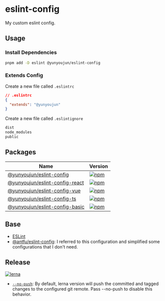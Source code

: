 # eslint-config

My custom eslint config.

## Usage

### Install Dependencies

```bash
pnpm add -D eslint @yunyoujun/eslint-config
```

### Extends Config

Create a new file called `.eslintrc`

```json
// .eslintrc
{
  "extends": "@yunyoujun"
}
```

Create a new file called `.eslintignore`

```txt
dist
node_modules
public
```

## Packages

| Name                                               | Version                                                                                                                             |
| -------------------------------------------------- | ----------------------------------------------------------------------------------------------------------------------------------- |
| [@yunyoujun/eslint-config](packages/all/)          | [![npm](https://img.shields.io/npm/v/@yunyoujun/eslint-config)](https://www.npmjs.com/package/@yunyoujun/eslint-config)             |
| [@yunyoujun/eslint-config-react](packages/react/)  | [![npm](https://img.shields.io/npm/v/@yunyoujun/eslint-config-react)](https://www.npmjs.com/package/@yunyoujun/eslint-config-react) |
| [@yunyoujun/eslint-config-vue](packages/vue/)      | [![npm](https://img.shields.io/npm/v/@yunyoujun/eslint-config-vue)](https://www.npmjs.com/package/@yunyoujun/eslint-config-vue)     |
| [@yunyoujun/eslint-config-ts](packages/typescript) | [![npm](https://img.shields.io/npm/v/@yunyoujun/eslint-config-ts)](https://www.npmjs.com/package/@yunyoujun/eslint-config-ts)       |
| [@yunyoujun/eslint-config-basic](packages/basic/)  | [![npm](https://img.shields.io/npm/v/@yunyoujun/eslint-config-basic)](https://www.npmjs.com/package/@yunyoujun/eslint-config-basic) |

## Base

- [ESLint](https://eslint.org/)
- [@antfu/eslint-config](https://github.com/antfu/eslint-config): I referred to this configuration and simplified some configurations that I don't need.

## Release

[![lerna](https://img.shields.io/badge/maintained%20with-lerna-cc00ff.svg)](https://lerna.js.org/)

- [`--no-push`](https://github.com/lerna/lerna/tree/main/commands/version#--no-push): By default, lerna version will push the committed and tagged changes to the configured git remote. Pass --no-push to disable this behavior.
